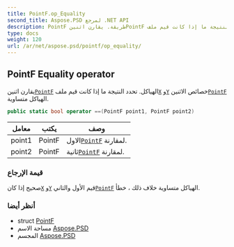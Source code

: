 ```yaml
---
title: PointF.op_Equality
second_title: Aspose.PSD لمرجع .NET API
description: PointF طريقة. يقارن اثنينPointF الهياكل. تحدد النتيجة ما إذا كانت قيم ملفX وY خصائص الاثنينPointF الهياكل متساوية.
type: docs
weight: 120
url: /ar/net/aspose.psd/pointf/op_equality/
---
```

## PointF Equality operator

يقارن اثنين[`PointF`](../) الهياكل. تحدد النتيجة ما إذا كانت قيم ملف[`X`](../x/) و[`Y`](../y/) خصائص الاثنين[`PointF`](../) الهياكل متساوية.

```csharp
public static bool operator ==(PointF point1, PointF point2)
```

| معامل | يكتب | وصف |
| --- | --- | --- |
| point1 | PointF | الاول[`PointF`](../) لمقارنة. |
| point2 | PointF | ثانية[`PointF`](../) لمقارنة. |

### قيمة الإرجاع

صحيح إذا كان[`X`](../x/) و[`Y`](../y/) قيم الأول والثاني[`PointF`](../) الهياكل متساوية خلاف ذلك ، خطأ.

### أنظر أيضا

* struct [PointF](../)
* مساحة الاسم [Aspose.PSD](../../pointf/)
* المجسم [Aspose.PSD](../../../)


